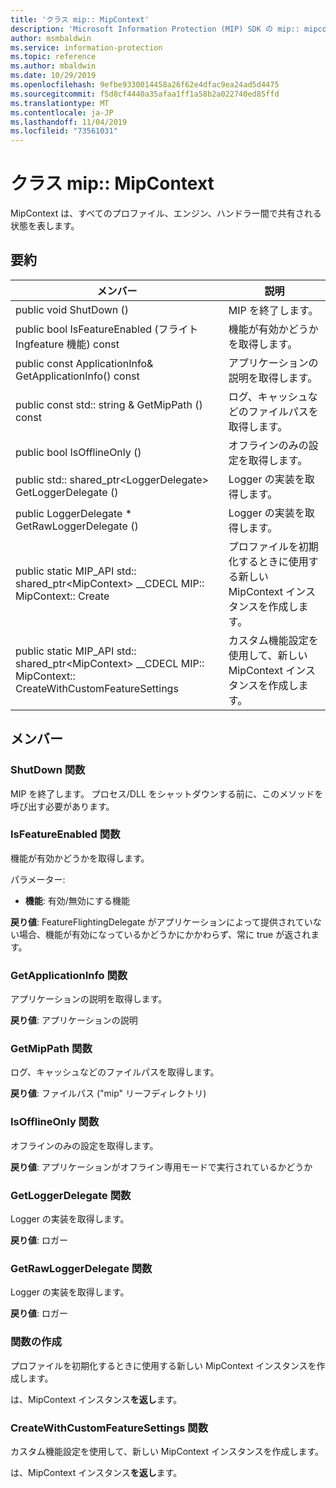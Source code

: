 ```yaml
---
title: 'クラス mip:: MipContext'
description: 'Microsoft Information Protection (MIP) SDK の mip:: mipcontext クラスについて説明します。'
author: msmbaldwin
ms.service: information-protection
ms.topic: reference
ms.author: mbaldwin
ms.date: 10/29/2019
ms.openlocfilehash: 9efbe9330014458a26f62e4dfac9ea24ad5d4475
ms.sourcegitcommit: f5d8cf4440a35afaa1ff1a58b2a022740ed85ffd
ms.translationtype: MT
ms.contentlocale: ja-JP
ms.lasthandoff: 11/04/2019
ms.locfileid: "73561031"
---
```

# <a name="class-mipmipcontext"></a>クラス mip:: MipContext 
MipContext は、すべてのプロファイル、エンジン、ハンドラー間で共有される状態を表します。
  
## <a name="summary"></a>要約
 メンバー                        | 説明                                
--------------------------------|---------------------------------------------
public void ShutDown ()  |  MIP を終了します。
public bool IsFeatureEnabled (フライト Ingfeature 機能) const  |  機能が有効かどうかを取得します。
public const ApplicationInfo& GetApplicationInfo() const  |  アプリケーションの説明を取得します。
public const std:: string & GetMipPath () const  |  ログ、キャッシュなどのファイルパスを取得します。
public bool IsOfflineOnly ()  |  オフラインのみの設定を取得します。
public std:: shared_ptr\<LoggerDelegate\> GetLoggerDelegate ()  |  Logger の実装を取得します。
public LoggerDelegate * GetRawLoggerDelegate ()  |  Logger の実装を取得します。
public static MIP_API std:: shared_ptr&lt;MipContext&gt; __CDECL MIP:: MipContext:: Create | プロファイルを初期化するときに使用する新しい MipContext インスタンスを作成します。
public static MIP_API std:: shared_ptr&lt;MipContext&gt; __CDECL MIP:: MipContext:: CreateWithCustomFeatureSettings | カスタム機能設定を使用して、新しい MipContext インスタンスを作成します。

## <a name="members"></a>メンバー
  
### <a name="shutdown-function"></a>ShutDown 関数
MIP を終了します。
プロセス/DLL をシャットダウンする前に、このメソッドを呼び出す必要があります。
  
### <a name="isfeatureenabled-function"></a>IsFeatureEnabled 関数
機能が有効かどうかを取得します。

パラメーター:  
* **機能**: 有効/無効にする機能



  
**戻り値**: FeatureFlightingDelegate がアプリケーションによって提供されていない場合、機能が有効になっているかどうかにかかわらず、常に true が返されます。
  
### <a name="getapplicationinfo-function"></a>GetApplicationInfo 関数
アプリケーションの説明を取得します。

  
**戻り値**: アプリケーションの説明
  
### <a name="getmippath-function"></a>GetMipPath 関数
ログ、キャッシュなどのファイルパスを取得します。

  
**戻り値**: ファイルパス ("mip" リーフディレクトリ)
  
### <a name="isofflineonly-function"></a>IsOfflineOnly 関数
オフラインのみの設定を取得します。

  
**戻り値**: アプリケーションがオフライン専用モードで実行されているかどうか
  
### <a name="getloggerdelegate-function"></a>GetLoggerDelegate 関数
Logger の実装を取得します。

  
**戻り値**: ロガー
  
### <a name="getrawloggerdelegate-function"></a>GetRawLoggerDelegate 関数
Logger の実装を取得します。

  
**戻り値**: ロガー

### <a name="create-function"></a>関数の作成
プロファイルを初期化するときに使用する新しい MipContext インスタンスを作成します。

は、MipContext インスタンス**を返し**ます。

### <a name="createwithcustomfeaturesettings-function"></a>CreateWithCustomFeatureSettings 関数
カスタム機能設定を使用して、新しい MipContext インスタンスを作成します。

は、MipContext インスタンス**を返し**ます。